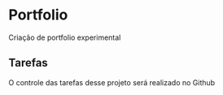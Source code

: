 # Portfolio
 Criação de portfolio experimental

 ## Tarefas
 O controle das tarefas desse projeto será realizado no Github
